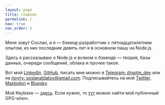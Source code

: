 ```yaml
---
layout: page
title: главная
permalink: /
nav: true
nav_order: 1
---
```


<!-- pages/default.md -->

Меня зовут Сослан, и я — бэкенд-разработчик с пятнадцатилетним опытом, из них последние девять лет я в основном пишу на Node.js.

Здесь я рассказываю о Node.js и всяком о бэкенде — теория, базы данных, очереди сообщений, облака и прочее такое.

Вот мой [LinkedIn](https://www.linkedin.com/in/sptm/), [GitHub](https://github.com/sptmru), писать мне можно в [Telegram: @sptm_dev](https://t.me/sptm_dev) или на [почту: soslanaldatov@gmail.com](mailto:soslanaldatov@gmail.com).
Подписывайтесь на мой [Twitter](https://twitter.com/sptmru), <a rel="me" href="https://mastodon.social/@sptm">Mastodon</a> и [Bluesky](https://bsky.app/profile/sptmdev.bsky.social).

Мой Keybase — [здесь](https://keybase.io/sptm_dev). Если нужно, то [тут](https://keybase.io/sptm_dev/pgp_keys.asc?fingerprint=3ee1fb59fbced4a32cf814914bbf79fd68e9952b) можно найти мой публичный GPG-ключ. 
